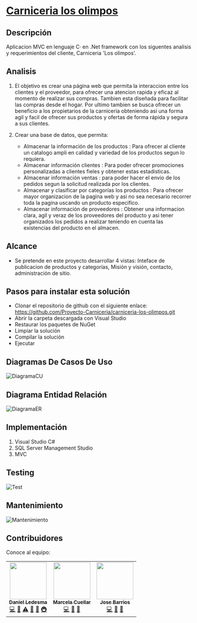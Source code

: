 # [Carniceria los olimpos](https://github.com/Proyecto-Carniceria/carniceria-los-olimpos)


## Descripción

Aplicacion MVC en lenguaje C· en .Net framework con los siguentes analisis y requerimientos del cliente, Carniceria 'Los olimpos'.
## Analisis
1. El objetivo es crear una página web que permita la interaccion entre los clientes y el proveedor, para ofrecer una atencion rapida y eficaz al momento de realizar sus compras. Tambien esta diseñada para facilitar las compras desde el hogar. Por ultimo tambien se busca ofrecer un beneficio a los propietarios de la carniceria obteniendo asi una forma agil y facil de ofrecer sus productos y ofertas de forma rápida y segura a sus clientes.
   
2. Crear una base de datos, que permita:
   - Almacenar la información de los productos : Para ofrecer al cliente un catalogo ampli en calidad y variedad de los productos segun lo requiera.
   - Almacenar información clientes : Para poder ofrecer promociones personalizadas a clientes fieles y obtener estas estadisticas.
   - Almacenar información ventas : para poder hacer el envio de los pedidos segun la solicitud realizada por los clientes.
   - Almacenar y clasificar por categorías los productos : Para ofrecer mayor organizacion de la pagina web y asi no sea necesario recorrer toda la pagina uscando un producto especifico.
   - Almacenar información de proveedores : Obtener una informacion clara, agil y veraz de los proveedores del producto y asi tener organizados los pedidos a realizar teniendo en cuenta las existencias del producto en el almacen.

## Alcance
- Se pretende en este proyecto desarrollar 4 vistas: Inteface de publicacion de productos y categorías, Misión y visión, contacto, administración de sitio.
## Pasos para instalar esta solución
- Clonar el repositorio de github con el siguiente enlace: https://github.com/Proyecto-Carniceria/carniceria-los-olimpos.git
- Abrir la carpeta descargada con Visual Studio
- Restaurar los paquetes de NuGet
- Limpiar la solución
- Compilar la solución
- Ejecutar

## Diagramas De Casos De Uso
![DiagramaCU](https://github.com/Proyecto-Carniceria/carniceria-los-olimpos/blob/main/Img/Diagrama-casos-de-uso.png?raw=true)

## Diagrama Entidad Relación
![DiagramaER](https://github.com/Proyecto-Carniceria/carniceria-los-olimpos/blob/main/Img/Diagrama-entidad-relacion.png?raw=true)

## Implementación
1.	Visual Studio C#
2.	SQL Server Management Studio
3.	MVC

## Testing
![Test](https://github.com/Proyecto-Carniceria/carniceria-los-olimpos/blob/main/Img/Testing.png?raw=true)

## Mantenimiento
![Mantenimiento](https://github.com/Proyecto-Carniceria/carniceria-los-olimpos/blob/main/Img/Mantenimiento.png?raw=true)

## Contribuidores

Conoce al equipo:

<table>
  <tr>
    <td align="center"><a href="https://github.com/danielandr45"><img src="https://avatars0.githubusercontent.com/u/71908519?v=4" width="100px;" alt=""/><br /><sub><b>Daniel Ledesma</b></sub></a><br /><a href="https://github.com/Proyecto-Carniceria/carniceria-los-olimpos/commits?author=danielandr45" title="Code">💻</a> <a href="#maintenance-danielandr45" title="Maintenance">🚧</a> <a href="https://github.com/Proyecto-Carniceria/carniceria-los-olimpos/commits?author=danielandr45" title="Tests">⚠️</a> <a href="#design-danielandr45" title="Design">🎨</a> <a href="https://github.com/Proyecto-Carniceria/carniceria-los-olimpos/commits?author=danielandr45" title="Documentation">📖</a> <a href="#infra-danielandr45" title="Infrastructure (Hosting, Build-Tools, etc)">🚇</a></td>
    <td align="center"><a href="https://github.com/Marcela1994"><img src="https://avatars1.githubusercontent.com/u/47954489?v=4" width="100px;" alt=""/><br /><sub><b>Marcela Cuellar</b></sub></a><br /><a href="https://github.com/Proyecto-Carniceria/carniceria-los-olimpos/commits?author=Marcela1994" title="Code">💻</a> <a href="#maintenance-danielandr45" title="Maintenance">🚧</a> <a href="https://github.com/Proyecto-Carniceria/carniceria-los-olimpos/commits?author=danielandr45" title="Documentation">📖</a> </td>
    <td align="center"><a href="https://github.com/jbarriospd"><img src="https://avatars1.githubusercontent.com/u/43865749?v=4" width="100px;" alt=""/><br /><sub><b>Jose Barrios</b></sub></a><br /><a href="https://github.com/Proyecto-Carniceria/carniceria-los-olimpos/commits?author=JoseBarrios" title="Code">💻</a> <a href="#maintenance-danielandr45" title="Maintenance">🚧</a> <a href="https://github.com/Proyecto-Carniceria/carniceria-los-olimpos/commits?author=danielandr45" title="Documentation">📖</a></td>
 
    
  </tr>
</table>

